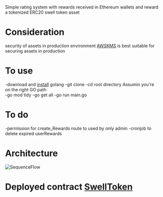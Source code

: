  Simple rating system with rewards received in Ethereum wallets and reward a tokenized ERC20 swell token asset
# Consideration
security of assets in production environment [AWSKMS](https://docs.aws.amazon.com/kms/latest/developerguide/overview.html) 
is best suitable for securing assets in production

# To use
-download and [install](https://go.dev/doc/install) golang 
-git clone
-cd root directory
Assumin you're on the right GO path  
-go mod tidy
-go get all
-go run main.go

# To do
-permission for create_Rewards route to used by only admin
-cronjob to delete expired userRewards

# Architecture
![SequenceFlow](https://shorturl.at/BGHS6)

# Deployed contract [SwellToken](https://shorturl.at/eluvT)





